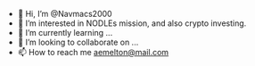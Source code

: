 - 👋 Hi, I’m @Navmacs2000
- 👀 I’m interested in NODLEs mission, and also crypto investing.
- 🌱 I’m currently learning ...
- 💞️ I’m looking to collaborate on ...
- 📫 How to reach me aemelton@mail.com

<!---
Navmacs2000/Navmacs2000 is a ✨ special ✨ repository because its `README.md` (this file) appears on your GitHub profile.
You can click the Preview link to take a look at your changes.
--->
